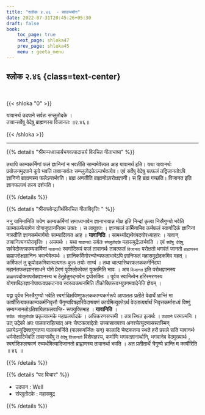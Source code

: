 ```yaml
---
title: "श्लोक २.४६  - साङ्ययोग"
date: 2022-07-31T20:45:26+05:30
draft: false
book:
    toc_page: true
    next_page: shloka47
    prev_page: shloka45
    menu : geeta_menu
---
```




## श्लोक २.४६ {class=text-center}

<br/>

{{< shloka  "0"  >}}


यावानर्थ उदपाने सर्वतः संप्लुतोदके ।  
तावान्सर्वेषु वेदेषु ब्राह्मणस्य विजानतः ॥२.४६॥

{{< /shloka >}}

---


{{% details "श्रीमन्मध्वाचार्यभगवत्पादाचर्य विरचित  गीताभाष्य" %}}

तथापि काम्यकर्मिणां फलं ज्ञानिनां न भवतीति साम्यमेवेत्यत आह यावानर्थ इति। यथा यावानर्थः प्रयोजनमुदपाने कूपे भवति तावान्सर्वतः सम्प्लुतोदकेऽन्तर्भवत्येव। एवं सर्वेषु वेदेषु यत्फलं तद्विजानतोऽपि ज्ञानिनो ब्राह्मणस्य फलेऽन्तर्भवति। ब्रह्म अणतीति ब्राह्मणोऽपरोक्षज्ञानी। स हि ब्रह्म गच्छति। विजानत इति ज्ञानफलत्वं तस्य दर्शयति।

{{% /details %}}



{{% details "श्रीराघवेन्द्रतीर्थविरचित गीताविवृत्तिः " %}}

ननु यामिमामिति त्रयेण काम्यकर्मिणां समाध्यभावेन ज्ञानाभावान्न
मोक्ष इति निन्दां कृत्वा निस्रैगुण्यो भवेति काम्यकर्मत्यागेन
योगानुष्ठाननियम उक्तः । स त्वयुक्तः । ज्ञानफलं कर्मिणामिव कर्मफलं
स्वार्गादिकं ज्ञानिनां नास्तीति ज्ञानकर्ममार्गयोः साम्यादित्यत आह
॥ **यावानिति** । सामर्थ्याद्यथैवंपदयोरध्याहारः । 
यावान्‌ तावानित्यनयोरावृत्तिः
। अयमर्थः । यथा `यावानर्थः` सर्वतः `संप्लुतोदके` महासमुद्रेंऽतर्भवति । एवं
`सर्वेषु वेदेषु` सर्ववेदोक्तकाम्यकर्मिणां `यावानर्थः` स्वर्गादिरूपं फलं तावानर्थः
तावत्फलं `विजानतः` परोक्षतो भगवंतं जानतो `ब्राह्मणस्य` ब्रह्मापरोक्षज्ञानिनः
भवत्येवेत्यर्थः । ज्ञानिकर्मिणोरन्योन्यफलाभावेऽपि ज्ञानिफलं महासमुद्रोदकमिव
महत्‌ । कर्मिफलं तु कूपोदकमिवात्यल्पमतः कुतः तयोः साम्यं । तथा
चाल्पास्थिरफलककर्मनिंदया महानंतफलज्ञानसाधने योगे प्रेरणं पूर्वश्लोकोक्तं
युक्तमिति भावः । अत्र `विजानत` इति  परोक्षज्ञानस्य
`ब्राह्मण`पदोक्तापरोक्षज्ञानस्य च हेतुहेतुमद्भावेन द्वयोरुक्तिः । पूर्वत्र स्वामित्वेन
हरिस्मरणस्य योगशब्दितज्ञानोपायत्वप्रकटनाय स्वरूपकथनमिति 
टीकोक्तिस्त्वभ्युपगमवादेनेति ज्ञेयम्‌ ।   

यद्वा पूर्वत्र निस्त्रैगुण्यो भवेति स्वर्गादिक्षयिष्णुफलककाम्यकर्मरूपे आपाततः 
प्रतीते  वेदार्थे  भ्रान्तिं मा कार्षीरित्यक्तकाम्यकर्मनिवृत्तौ 
त्रैगुण्यविषहारिवेदाश्रयणं कार्यमित्युक्तेऽर्थ
वेदतात्पर्यार्थं  निवृत्तकर्माराध्यं विष्णुं सम्यग्जानतोऽतिशयितफलवाप्ति-
रूपयुक्तिमाह । **यावानिति** ।  
`सर्वतः संप्लुतोदके` प्रकृत्यात्मके महाप्रलयोदके । 
अधिकरणसप्तमी । तत्र स्थित इत्यर्थः । 
`उदपाने` परमात्मनि । उत् उद्रेको अपः पालकराहित्यात् अनः 
चेष्टकत्वाद्देतोः  उच्चासावपश्च अनश्चेत्युदणासस्तस्मिन्‌ 
प्रलयेऽप्युद्रिक्तगुणतया पालकवर्जिते (पालकवर्जितः सन्) कालादि 
चेष्टकतया स्थते हरौ प्रसन्ने सति यावानर्थः धर्ममोक्षादिर्भवति 
तावान्सर्वेषु त `वेदेषु` `विजानतो` विशेषज्ञस्य, कर्माणि 
भगवत्ज्ञानार्थानि, भगवानेव वेदमुख्यार्थः , स्वर्गादिफलश्रवणं 
रच्यर्थमित्यादिजानतो ब्राह्वाणस्य तावानर्था  भवति । अत प्रतीतार्थे 
त्रैगुण्ये भ्रान्ति म कार्षीरिति ॥ ४६ ॥

{{% /details %}}



{{% details "पद विचार" %}}

- उदपान : Well
- संप्लुतोदके : महासमुद्र

{{% /details %}}
